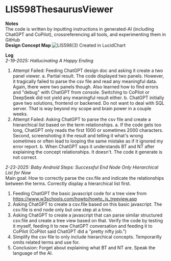 # LIS598ThesaurusViewer
**Notes**
<br>The code is written by inputting instructions in generated-AI (including ChatGPT and CoPilot), crossreferencing all tools, and experimenting them in GitHub</br>
**Design Concept Map**
![LIS598(3)](https://github.com/user-attachments/assets/4f31fbcb-fc80-457d-ae63-efcafd953423)
Created in LucidChart

**Log**<br>
*2-19-2025: Hallucinating A Happy Ending*	
1. Attempt Failed: Feeding ChatGPT design doc and asking it create a two panel viewer. 
	a. Partial result. The code displayed two panels. However, it tragically failed to parse the csv file and read any meaningful data. Again, there were two panels though. Also learned how to find errors and "debug" with ChatGPT from console. Switching to CoPilot or DeepSeek did not yield any meaningful result either.
	b. ChatGPT initially gave two solutions, frontend or backened. Do not want to deal with SQL server. That is way beyond my scope and brain power in a couple weeks. 
2. Attempt Failed: Asking ChatGPT to parse the csv file and create a hierarchical list based on the term relationships.
	a. If the code gets too long, ChatGPT only reads the first 1000 or sometimes 2000 characters. Second, screenshoting it the result and telling it what's wrong sometimes or often lead to looping the same mistake as if it ignored my error report.
	b. When ChatGPT says it understands BT and NT after explaining the concept relationships. It doesn't. The code it generate is not correct.

*2-23-2025: Baby Android Steps: Successful End Node Only Hierarchical List for Now*<br>
Main goal: How to correctly parse the csv.file and indicate the relationships between the terms. Correctly display a hierarchical list first.<br>
1. Feeding ChatGPT the basic javascript code for a tree view from https://www.w3schools.com/howto/howto_js_treeview.asp
2. Asking ChatGPT to create a csv.file based on this basic javascript. The csv.file is end node only but one step at a time.
3. Asking ChatGPT to create a javascript that can parse similar structured csv.file and create a tree view based on that. Verify the code by testing it myself, feeding it to new ChatGPT conversation and feeding it to CoPilot (CoPilot said ChatGPT did a "pretty nifty job.")
4. Simplify the csv file to only include hierarchical concepts. Temporarilly omits related terms and use for.  
5. Conclusion: Forget about explaining what BT and NT are. Speak the language of the AI. 